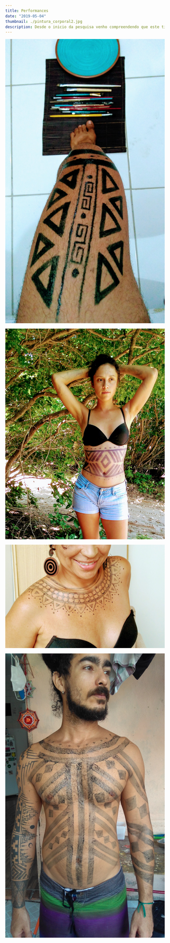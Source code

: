 ```yaml
---
title: Performances 
date: "2019-05-04"
thumbnail: ./pintura_corporal2.jpg
description: Desde o inicio da pesquisa venho compreendendo que este tipo de arte pode se tornar uma ponte de acesso a energia da pessoa que recebe a pintura e assim a magia pode enviar vibração de cura pra o corpo que recebe a pintura, assim como acontece num ritual de cura...
---
```


![Cactus](./pintura_corporal1.jpg)

![Cactus](./pintura_corporal2.jpg)

![Cactus](./pintura_corporal3.jpg)

![Cactus](./pintura_corporal4.jpg)
